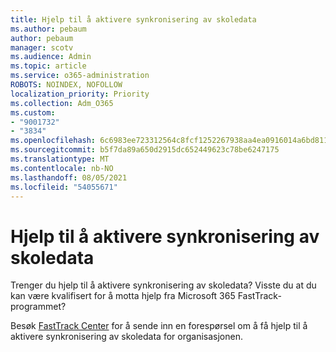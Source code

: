 ```yaml
---
title: Hjelp til å aktivere synkronisering av skoledata
ms.author: pebaum
author: pebaum
manager: scotv
ms.audience: Admin
ms.topic: article
ms.service: o365-administration
ROBOTS: NOINDEX, NOFOLLOW
localization_priority: Priority
ms.collection: Adm_O365
ms.custom:
- "9001732"
- "3834"
ms.openlocfilehash: 6c6983ee723312564c8fcf1252267938aa4ea0916014a6bd81188308f4cdb488
ms.sourcegitcommit: b5f7da89a650d2915dc652449623c78be6247175
ms.translationtype: MT
ms.contentlocale: nb-NO
ms.lasthandoff: 08/05/2021
ms.locfileid: "54055671"
---
```

# <a name="help-enabling-school-data-sync"></a>Hjelp til å aktivere synkronisering av skoledata

Trenger du hjelp til å aktivere synkronisering av skoledata? Visste du at du kan være kvalifisert for å motta hjelp fra Microsoft 365 FastTrack-programmet?

Besøk [FastTrack Center](https://www.microsoft.com/fasttrack) for å sende inn en forespørsel om å få hjelp til å aktivere synkronisering av skoledata for organisasjonen.

